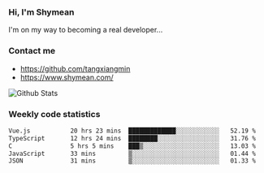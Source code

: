 ### Hi, I'm Shymean

I'm on my way to becoming a real developer...

### Contact me

- <https://github.com/tangxiangmin>
- <https://www.shymean.com/>

![Github Stats](https://github-readme-stats.vercel.app/api?username=tangxiangmin&show_icons=true&theme=dark)


###  Weekly code statistics

<!--START_SECTION:waka-->

```txt
Vue.js           20 hrs 23 mins  █████████████░░░░░░░░░░░░   52.19 %
TypeScript       12 hrs 24 mins  ████████░░░░░░░░░░░░░░░░░   31.76 %
C                5 hrs 5 mins    ███▒░░░░░░░░░░░░░░░░░░░░░   13.03 %
JavaScript       33 mins         ▒░░░░░░░░░░░░░░░░░░░░░░░░   01.44 %
JSON             31 mins         ▒░░░░░░░░░░░░░░░░░░░░░░░░   01.33 %
```

<!--END_SECTION:waka-->